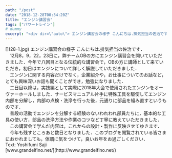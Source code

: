 ```yaml
---
path: "/post"
date: "2018-12-28T00:34:20Z"
title: "エンジン講習会"
tags: ["パワートレイン"]
# dummy
excerpt: "<div dir=\"auto\"> エンジン講習会の様子 こんにちは.排気担当の佐治です．</div><div dir=\"auto\"></div><div dir=\"auto\">　12月8..."
---
```


<div dir="auto">[](28-1.jpg) エンジン講習会の様子 こんにちは.排気担当の佐治です．</div>

<div dir="auto"></div>

<div dir="auto">　12月8，9，22，23日に，弊チームOBの方にエンジン講習会を開いていただきました．今年で八回目となる伝統的な講習会で，OBの方に講師として来ていただき，初日はエンジンについて詳しく解説していただきました．</div>

<div dir="auto">　エンジンに関する内容だけでなく，企業紹介や，お仕事についてのお話など，とても興味深いお話も聞くことができ，勉強になりました．</div>

<div dir="auto"></div>

<div dir="auto">　二日目以降は，実技編として実際に2018年大会で使用されたエンジンをオーヴァーホールしました．サービスマニュアル片手に特殊工具を駆使してエンジン内部を分解し，内部の点検・洗浄を行った後，元通りに部品を組み直すというものです．</div>

<div dir="auto">　普段の活動でエンジンを分解する経験のないわれわれ部員たちに，基本的な工具の使い方，部品の洗浄方法や作業のコツなど丁寧に教えていただきました．</div>

<div dir="auto">　この講習会で学んだ内容は，これからの設計・製作に反映させてゆきます．</div>

<div dir="auto"></div>

<div dir="auto">　今年も残すところあと数日となりました．このブログを閲覧されている皆さまにおかれましても，体調に気をつけて，良いお年をお過ごしください．</div>

<div dir="auto"></div>

<div dir="auto"></div>

<div dir="auto">Text: Yoshifumi Saji</div>

<div dir="auto"></div>

<div dir="auto">[www.grandelfino.net/](http://www.grandelfino.net/)</div>